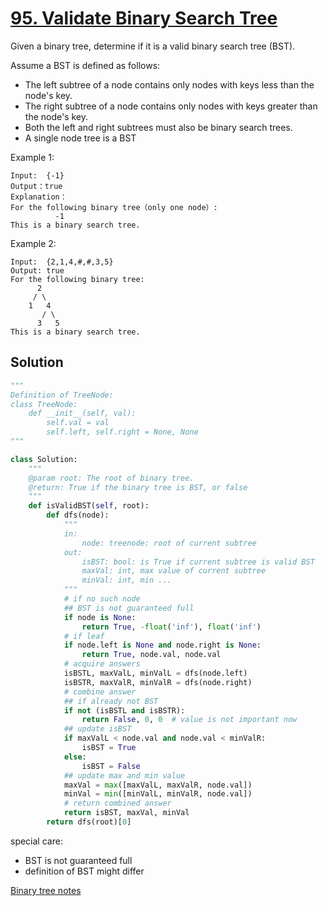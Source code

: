 # [95. Validate Binary Search Tree](https://www.lintcode.com/problem/validate-binary-search-tree/description)
Given a binary tree, determine if it is a valid binary search tree (BST).

Assume a BST is defined as follows:
- The left subtree of a node contains only nodes with keys less than the node's key.
- The right subtree of a node contains only nodes with keys greater than the node's key.
- Both the left and right subtrees must also be binary search trees.
- A single node tree is a BST

Example 1:
```
Input:  {-1}
Output：true
Explanation：
For the following binary tree（only one node）:
	      -1
This is a binary search tree.
```
Example 2:
```
Input:  {2,1,4,#,#,3,5}
Output: true
For the following binary tree:
	  2
	 / \
	1   4
	   / \
	  3   5
This is a binary search tree.
```
## Solution
```python
"""
Definition of TreeNode:
class TreeNode:
    def __init__(self, val):
        self.val = val
        self.left, self.right = None, None
"""

class Solution:
    """
    @param root: The root of binary tree.
    @return: True if the binary tree is BST, or false
    """
    def isValidBST(self, root):
        def dfs(node):
            """
            in:
                node: treenode: root of current subtree
            out:
                isBST: bool: is True if current subtree is valid BST
                maxVal: int, max value of current subtree
                minVal: int, min ...
            """
            # if no such node
            ## BST is not guaranteed full
            if node is None:
                return True, -float('inf'), float('inf')
            # if leaf
            if node.left is None and node.right is None:
                return True, node.val, node.val
            # acquire answers
            isBSTL, maxValL, minValL = dfs(node.left)
            isBSTR, maxValR, minValR = dfs(node.right)
            # combine answer
            ## if already not BST
            if not (isBSTL and isBSTR):
                return False, 0, 0  # value is not important now
            ## update isBST
            if maxValL < node.val and node.val < minValR:
                isBST = True
            else:
                isBST = False
            ## update max and min value
            maxVal = max([maxValL, maxValR, node.val])
            minVal = min([minValL, minValR, node.val])
            # return combined answer
            return isBST, maxVal, minVal
        return dfs(root)[0]
```
special care:
- BST is not guaranteed full
- definition of BST might differ

[Binary tree notes](readme.md#Binary-Tree)